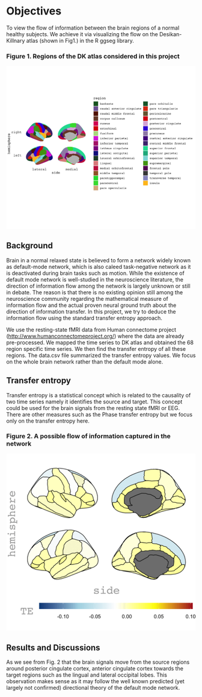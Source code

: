 # Objectives

To view the flow of information between the brain regions of a normal healthy subjects. We achieve it via visualizing the flow on the Desikan-Killnary atlas (shown in Fig1.) in the R ggseg library.

### **Figure 1. Regions of the DK atlas considered in this project**
![](Fig1.png)


## Background

Brain in a normal relaxed state is believed to form a network widely known as default-mode network, which is also caleed task-negative network as it is deactivated during brain tasks such as motion. While the existence of default mode network is well-studied  in the neuroscience literature, the direction of information flow among the network is largely unknown or still in debate. The reason is that there is no existing opinion still among the neuroscience community regarding the mathematical measure of information flow and the actual proven neural ground truth about the direction of information transfer. In this project, we try to deduce the information flow using the standard transfer entropy approach.

We use the resting-state fMRI data from Human connectome project (http://www.humanconnectomeproject.org/) where the data are  already pre-processed. We mapped the time series to DK atlas  and obtained the 68 region specific time series. We then find the transfer entropy of all these regions. The data.csv file summarized the transfer entropy values. We focus on the whole brain network rather than the default mode alone.


## Transfer entropy
Transfer entropy is a statistical concept which is related to the causality of two time series namely it identifies the source and target. This concept could be used for the brain signals from the resting state fMRI or EEG. There are other measures such as the Phase transfer entropy but we focus only on the transfer entropy here.


### **Figure 2. A possible flow of information  captured in the network**
![](Final.gif)

## Results and Discussions 
As we see from Fig. 2 that the brain signals move from the source regions around posterior cingulate cortex, anterior cingulate cortex towards the target regions such as the lingual and lateral occipital lobes. This observation makes sense as it may follow the well known predicted (yet largely not confirmed) directional theory of the default mode network.
 
